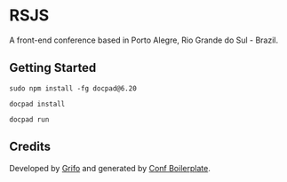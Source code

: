 RSJS
====

A front-end conference based in Porto Alegre, Rio Grande do Sul - Brazil.

## Getting Started

```sudo npm install -fg docpad@6.20```

```docpad install```

```docpad run```

## Credits

Developed by [Grifo](http://gri.fo) and generated by [Conf Boilerplate](http://github.com/braziljs/conf-boilerplate).